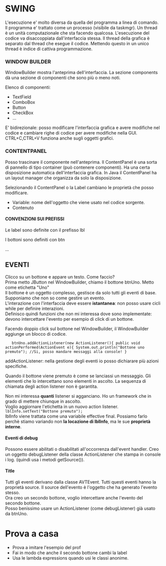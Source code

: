 # SWING

L'esecuzione e' molto diversa da quella del programma a linea di comando.
Il programma e' trattato come un processo (visibile da taskmgr).
Un thread è un unità computazionale che sta facendo qualcosa.
L'esecuzione del codice va disaccoppiata dall'interfaccia stessa.
Il thread della grafica è separato dal thread che esegue il codice.
Mettendo questo in un unico thread è indice di cattiva programmazione.


### WINDOW BUILDER

WindowBuilder mostra l'anteprima dell'interfaccia. La sezione components dà una sezione di componenti che sono più o meno noti.

Elenco di componenti:
- TextField
- ComboBox
- Button
- CheckBox
- ...

E' bidirezionale: posso modificare l'interfaccia grafica e avere modifiche nel codice e cambiare righe di codice per avere modifiche nella GUI.  
CTRL+C,CTRL+V funziona anche sugli oggetti grafici.


### CONTENTPANEL
Posso trascinare il componente nell'anteprima.
Il ContentPanel è una sorta di pannello di tipo container (può contenere componenti). Ha una certa disposizione automatica dell'interfaccia grafica.
In Java il ContentPanel ha un layout manager che organizza da solo la disposizione.

Selezionando il ContentPanel o la Label cambiano le proprietà che posso modificare.

* Variable: nome dell'oggetto che viene usato nel codice sorgente.
* Contenuto

#### CONVENZIONI SUI PREFISSI

Le label sono definite con il prefisso lbl

I bottoni sono definiti con btn

...

## EVENTI
Clicco su un bottone e appare un testo. Come faccio?  
Prima metto JButton nel WindowBuilder, chiamo il bottone btnUno. Metto come etichetta "Uno"  
Il bottone è un oggetto complesso, gestisce da solo tutti gli eventi di base.  
Supponiamo che non so come gestire un evento.  
L'interazione con l'interfaccia deve essere **istantanea**: non posso usare cicli while per definire interazioni.  
Definisco quindi funzioni che non mi interessa dove sono implementate: devono intercettare l'evento per esempio di click di un bottone.

Facendo doppio click sul bottone nel WindowBuilder, il WindowBuilder aggiunge un blocco di codice.

`   
     btnUno.addActionListener(new ActionListener(){
            public void actionPerformed(ActionEvent e){
                System.out.println("Bottone uno premuto");
                //Si, posso mandare messaggi alla console!
        }
`

addActionListener: nella gestione degli eventi io posso dichiarare più azioni specifiche.

Quando il bottone viene premuto è come se lanciassi un messaggio. Gli elementi che lo intercettano sono elementi in ascolto. La sequenza di chiamata degli action listener non è garantita.

Non mi interessa **quanti** listener si agganciano. Ho un framework che in grado di mettere chiunque in ascolto.  
Voglio aggiornare l'etichetta in un nuovo action listener.  
`
    lblInfo.setText("Bottone premuto");    
`   
lblInfo viene trattata come una variabile effective final. Possiamo farlo perchè stiamo variando non **la locazione di lblInfo**, ma le sue **proprietà interne**.  

#### Eventi di debug

Possono essere abilitati o disabilitati all'occorrenza dall'event handler. Creo un oggetto debugListener della classe ActionListener che stampa in console i log. (quindi usa i metodi getSource()).

#### Title

Tutti gli eventi derivano dalla classe AVTEvent. Tutti questi eventi hanno la proprietà
source. Il source dell'evento è l'oggetto che ha generato l'evento stesso.  
Ora creo un secondo bottone, voglio intercettare anche l'evento del secondo bottone.  
Posso benissimo usare un ActionListener (come debugListener) già usato da btnUno.  

# Prova a casa

- Prova a imitare l'esempio del prof
- Fai in modo che anche il secondo bottone cambi la label
- Usa le lambda expressions quando usi le classi anonime.

